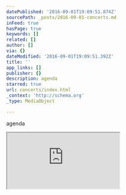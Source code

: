 ```yaml
---
datePublished: '2016-09-01T19:09:51.874Z'
sourcePath: _posts/2016-09-01-concerts.md
inFeed: true
hasPage: true
keywords: []
related: []
author: []
via: {}
dateModified: '2016-09-01T19:09:51.392Z'
title: ''
app_links: []
publisher: {}
description: agenda
starred: true
url: concerts/index.html
_context: 'http://schema.org'
_type: MediaObject

---
```

agenda

<iframe src="https://the-grid.github.io/ed-userhtml/?g=eJxtkdFugyAUhl_FkLi7KTpctq506dZ2d80ufAFAiqzoMYAz69PPomm8KFf_dw78-c9hrU-WNTJyVlBUe9-5VZoKZmRbMZsoAGVkIqC51VLZcFm9uxqGUnsjKX5gTfd25SP7XdCO-WXz2-rWL7hk3C3wc7Zf1srLDA1Ukm6_9sfdNnAttao9zQo89Yez8zQPkisBBiyN86dDOJPbON2LbwXhmXtWwhbnn4yY3hUnTriLCVYW-i65M3d4frMkeYbJlEH4C933FjoZ54cPaY1uUeT837gRxMFW0j4OuvL1CqMoCIpe8ajn7OgaHkVh-dN1ikZ2woIZrRRFLaDNOp2-Z_MP8reRBw" style=""></iframe>
